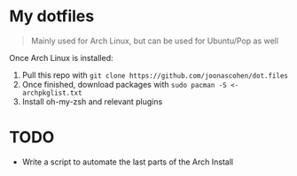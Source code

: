 # My dotfiles
> Mainly used for Arch Linux, but can be used for Ubuntu/Pop as well

Once Arch Linux is installed:
1. Pull this repo with `git clone https://github.com/joonascohen/dot.files`
2. Once finished, download packages with `sudo pacman -S <- archpkglist.txt`
3. Install oh-my-zsh and relevant plugins

# TODO
- Write a script to automate the last parts of the Arch Install 
